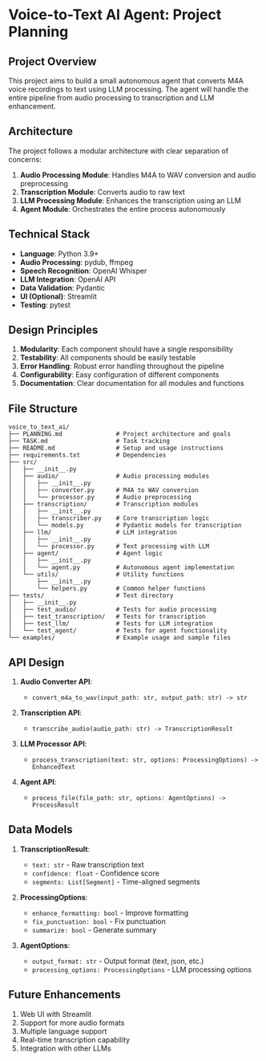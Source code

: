 # Voice-to-Text AI Agent: Project Planning

## Project Overview
This project aims to build a small autonomous agent that converts M4A voice recordings to text using LLM processing. The agent will handle the entire pipeline from audio processing to transcription and LLM enhancement.

## Architecture
The project follows a modular architecture with clear separation of concerns:

1. **Audio Processing Module**: Handles M4A to WAV conversion and audio preprocessing
2. **Transcription Module**: Converts audio to raw text
3. **LLM Processing Module**: Enhances the transcription using an LLM
4. **Agent Module**: Orchestrates the entire process autonomously

## Technical Stack
- **Language**: Python 3.9+
- **Audio Processing**: pydub, ffmpeg
- **Speech Recognition**: OpenAI Whisper
- **LLM Integration**: OpenAI API
- **Data Validation**: Pydantic
- **UI (Optional)**: Streamlit
- **Testing**: pytest

## Design Principles
1. **Modularity**: Each component should have a single responsibility
2. **Testability**: All components should be easily testable
3. **Error Handling**: Robust error handling throughout the pipeline
4. **Configurability**: Easy configuration of different components
5. **Documentation**: Clear documentation for all modules and functions

## File Structure
```
voice_to_text_ai/
├── PLANNING.md               # Project architecture and goals
├── TASK.md                   # Task tracking
├── README.md                 # Setup and usage instructions
├── requirements.txt          # Dependencies
├── src/
│   ├── __init__.py
│   ├── audio/                # Audio processing modules
│   │   ├── __init__.py
│   │   ├── converter.py      # M4A to WAV conversion
│   │   └── processor.py      # Audio preprocessing
│   ├── transcription/        # Transcription modules
│   │   ├── __init__.py
│   │   ├── transcriber.py    # Core transcription logic
│   │   └── models.py         # Pydantic models for transcription
│   ├── llm/                  # LLM integration
│   │   ├── __init__.py
│   │   └── processor.py      # Text processing with LLM
│   ├── agent/                # Agent logic
│   │   ├── __init__.py
│   │   └── agent.py          # Autonomous agent implementation
│   └── utils/                # Utility functions
│       ├── __init__.py
│       └── helpers.py        # Common helper functions
├── tests/                    # Test directory
│   ├── __init__.py
│   ├── test_audio/           # Tests for audio processing
│   ├── test_transcription/   # Tests for transcription
│   ├── test_llm/             # Tests for LLM integration
│   └── test_agent/           # Tests for agent functionality
└── examples/                 # Example usage and sample files
```

## API Design
1. **Audio Converter API**:
   - `convert_m4a_to_wav(input_path: str, output_path: str) -> str`

2. **Transcription API**:
   - `transcribe_audio(audio_path: str) -> TranscriptionResult`

3. **LLM Processor API**:
   - `process_transcription(text: str, options: ProcessingOptions) -> EnhancedText`

4. **Agent API**:
   - `process_file(file_path: str, options: AgentOptions) -> ProcessResult`

## Data Models
1. **TranscriptionResult**:
   - `text: str` - Raw transcription text
   - `confidence: float` - Confidence score
   - `segments: List[Segment]` - Time-aligned segments

2. **ProcessingOptions**:
   - `enhance_formatting: bool` - Improve formatting
   - `fix_punctuation: bool` - Fix punctuation
   - `summarize: bool` - Generate summary

3. **AgentOptions**:
   - `output_format: str` - Output format (text, json, etc.)
   - `processing_options: ProcessingOptions` - LLM processing options

## Future Enhancements
1. Web UI with Streamlit
2. Support for more audio formats
3. Multiple language support
4. Real-time transcription capability
5. Integration with other LLMs
